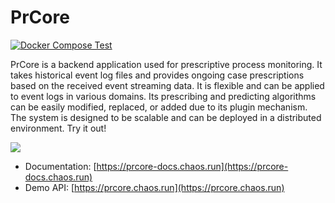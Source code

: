 # PrCore

[![Docker Compose Test](https://github.com/prcore/prcore/actions/workflows/main.yml/badge.svg)](https://github.com/prcore/prcore/actions/workflows/main.yml)

PrCore is a backend application used for prescriptive process monitoring. 
It takes historical event log files and provides ongoing case prescriptions based on the received event streaming data. 
It is flexible and can be applied to event logs in various domains. 
Its prescribing and predicting algorithms can be easily modified, replaced, or added due to its plugin mechanism. 
The system is designed to be scalable and can be deployed in a distributed environment. 
Try it out!

![](https://download.chaos.run/prcore/flow.png?45321)

- Documentation: [https://prcore-docs.chaos.run](https://prcore-docs.chaos.run)
- Demo API: [https://prcore.chaos.run](https://prcore.chaos.run)
